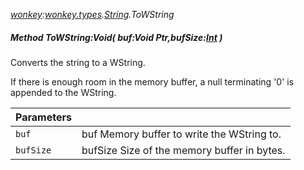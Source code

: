_[wonkey](../../modules/wonkey/wonkey-module.md):[wonkey.types](../../modules/wonkey/wonkey-types.md).[String](../../modules/wonkey/wonkey-types-string.md).ToWString_
##### Method ToWString:Void( buf:Void Ptr,bufSize:[Int](../../modules/wonkey/wonkey-types-int.md) )
Converts the string to a WString.

If there is enough room in the memory buffer, a null terminating '0' is appended to the WString.

| Parameters |    |
|:-----------|:---|
| `buf` | buf Memory buffer to write the WString to. |
| `bufSize` | bufSize Size of the memory buffer in bytes. |
